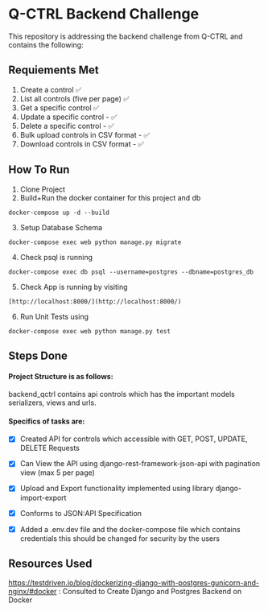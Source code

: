 # Q-CTRL Backend Challenge 
This repository is addressing the backend challenge from Q-CTRL and contains the following: 

## Requiements Met
1. Create a control :white_check_mark:
1. List all controls (five per page) :white_check_mark:
1. Get a specific control :white_check_mark:
1. Update a specific control - :white_check_mark:
1. Delete a specific control - :white_check_mark:
1. Bulk upload controls in CSV format - :white_check_mark:
1. Download controls in CSV format - :white_check_mark:

## How To Run
1. Clone Project
2. Build+Run the docker container for this project and db
``` 
docker-compose up -d --build 
```
3. Setup Database Schema
 ```
docker-compose exec web python manage.py migrate 
```
4. Check psql is running 
```
docker-compose exec db psql --username=postgres --dbname=postgres_db
```
5. Check App is running by visiting
```
[http://localhost:8000/](http://localhost:8000/)
```
6. Run Unit Tests using
```
docker-compose exec web python manage.py test
```

## Steps Done
#### Project Structure is as follows:
backend_qctrl contains api controls which has the important models serializers, views and urls. 
#### Specifics of tasks are:
- [x] Created API for controls which accessible with GET, POST, UPDATE, DELETE Requests
- [x] Can View the API using django-rest-framework-json-api with pagination view (max 5 per page)
- [x] Upload and Export functionality implemented using library django-import-export
- [x] Conforms to JSON:API Specification
- [x] Added a .env.dev file and the docker-compose file which contains credentials this should be changed for security by the users



## Resources Used
https://testdriven.io/blog/dockerizing-django-with-postgres-gunicorn-and-nginx/#docker : Consulted to Create Django and Postgres Backend on Docker

 